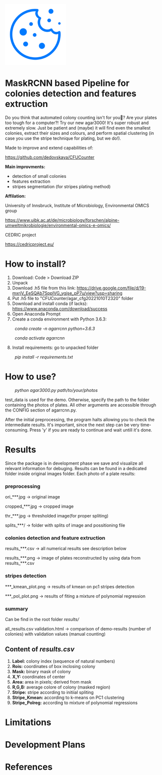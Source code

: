 <img src="img1.png" alt="drawing" width="200"/>

# MaskRCNN based Pipeline for colonies detection and features extruction

Do you think that automated colony counting isn't for you🤨? Are your plates too tough for a computer?!  Try our new agar3000! It's super robust and extremely slow. Just be patient and (maybe) it will find even the smallest colonies, extract their sizes and colours, and perform spatial clustering (in case you use the stripe technique for plating, but we do!).

Made to improve and extend capabilities of:

https://github.com/dedovskaya/CFUCounter

**Main improvments:**
- detection of small colonies
- features extraction
- stripes segmentation (for stripes plating method)

**Affilation:**

University of Innsbruck, Institute of Microbiology, Environmental OMICS group

https://www.uibk.ac.at/de/microbiology/forschen/alpine-umweltmikrobiologie/environmental-omics-e-omics/

CEDRIC project 

https://cedricproject.eu/

# How to install?
1. Download: Code > Download ZIP
2. Unpack
3. Download .h5 file from this link: https://drive.google.com/file/d/19-mxrjV_EeSQAb7SppIVG_vgjse_pP7u/view?usp=sharing
4. Put .h5 file to "CFUCounter/agar_cfg20221010T2320" folder
5. Download and install conda (if lacks): https://www.anaconda.com/download/success
6. Open Anaconda Prompt
7. Create a conda environment with Python 3.6.3:

&emsp;&emsp; *conda create -n agarrcnn python=3.6.3*

&emsp;&emsp; *conda activate agarrcnn*

8. Install requirements: go to unpacked folder

&emsp;&emsp; *pip install -r requirements.txt*

# How to use?

&emsp;&emsp; *python agar3000.py path/to/your/photos*

test_data is used for the demo. Otherwise, specify the path to the folder containing the photos of plates. All other arguments are accessible through the CONFIG section of agarrcnn.py.

After the initial preprocessing, the program halts allowing you to check the intermediate results. It's important, since the next step can be very time-consuming. Press 'y' if you are ready to continue and wait untill it's done.


# Results
Since the package is in development phase we save and visualize all relevant information for debuging. Results can be found in a dedicated folder inside original images folder.  Each photo of a plate results:

### preprocessing
ori_***.jpg -> original image

cropped_***.jpg -> cropped image

thr_***.jpg -> thresholded image(for proper spliting)

splits_***/ -> folder with splits of image and possitioning file

### colonies detection and feature extruction
results_***.csv -> all numerical results see description below

results_\*\*\*.png -> image of plates reconstructed by using data from results_***.csv

### stripes detection
***_kmean_plot.png -> results of kmean on pc1 stripes detection

***_pol_plot.png -> results of fiting a mixture of polynomial regression

### summary
Can be find in the root folder *results/*

all_results.csv
validation.html -> comparison of demo-results (number of colonies) with validation values (manual counting)

## Content of *results.csv*
1. **Label:** colony index (sequence of natural numbers)
2. **Rois:** coordinates of box inclosing colony 
3. **Mask:** binary mask of colony
4. **X,Y:** coordinates of center
5. **Area:** area in pixels; derived from mask
6. **R,G,B:** average colore of colony (masked region)
7. **Stripe:** stripe according to initiial spliting
8. **Stripe_Kmean:** according to k-means on PC1 clustering
9. **Stripe_Polreg:** according to mixture of polynomial regressions




# Limitations

# Development Plans

# References
